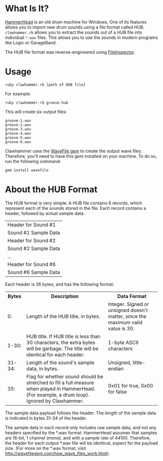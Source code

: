 What Is It?
===========

[HammerHead](http://www.threechords.com/hammerhead/introduction.shtml) is an old drum machine for Windows. One of its features allows you to import new drum sounds using a file format called HUB. `clawhammer.rb` allows you to extract the sounds out of a HUB file into individual `*.wav` files. This allows you to use the sounds in modern programs like Logic or GarageBand.

The HUB file format was reverse-engineered using [FileInspector](http://github.com/jstrait/fileinspector/tree/master).


Usage
=====

    ruby clawhammer.rb [path of HUB file]

For example:

    ruby clawhammer.rb groove.hub

This will create six output files:

    groove-1.wav
    groove-2.wav
    groove-3.wav
    groove-4.wav
    groove-5.wav
    groove-6.wav

Clawhammer uses the [WaveFile gem](http://wavefilegem.com/) to create the output wave files. Therefore, you'll need to have this gem installed on your machine. To do so, run the following command:

    gem install wavefile

About the HUB Format
====================

The HUB format is very simple. A HUB file contains 6 records, which represent each of the sounds stored in the file. Each record contains a header, followed by actual sample data.

<table>
<tr>
<td>Header for Sound #1</td>
</tr>
<tr>
<td>Sound #1 Sample Data</td>
</tr>
<tr>
<td>Header for Sound #2</td>
</tr>
<tr>
<td>Sound #2 Sample Data</td>
</tr>
<tr>
<td>...</td>
</tr>
<tr>
<td>Header for Sound #6</td>
</tr>
<tr>
<td>Sound #6 Sample Data</td>
</tr>
</table>

Each header is 36 bytes, and has the following format:

<table>
<tr>
    <th>Bytes</th>
    <th>Description</th>
    <th>Data Format</th>
</tr>
<tr>
    <td>0:</td>
    <td>Length of the HUB title, in bytes.</td>
    <td>Integer. Signed or unsigned doesn't matter, since the maximum valid value is 30.</td>
</tr>
<tr>
    <td>1-30:</td>
    <td>HUB title. If HUB title is less than 30 characters, the extra bytes will be garbage. The title will be identical for each header.</td>
    <td>1-byte ASCII characters</td>
</tr>
<tr>
    <td>31-34:</td>
    <td>Length of the sound's sample data, in bytes.</td>
    <td>Unsigned, little-endian</td>
</tr>
<tr>
    <td>35:</td>
    <td>Flag for whether sound should be stretched to fill a full measure when played in HammerHead. (For example, a drum loop). Ignored by Clawhammer.</td>
    <td>0x01 for true, 0x00 for false</td>
</tr>
</table>

The sample data payload follows the header. The length of the sample data is indicated in bytes 31-34 of the header.

The sample data in each record only includes raw sample data, and not any headers specified by the \*.wav format. HammerHead assumes that samples are 16-bit, 1 channel (mono), and with a sample rate of 44100. Therefore, the header for each output \*.wav file will be identical, expect for the payload size. (For more on the \*.wav format, visit <http://wavefilegem.com/how_wave_files_work.html>).
